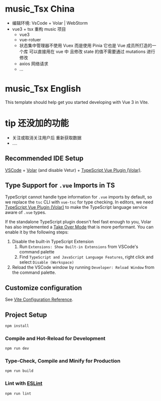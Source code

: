 # music_Tsx China

- 编辑环境: VsCode + Volar | WebStorm
- vue3 + tsx 重构 music 项目
  - vue3
  - vue-rotuer
  - 状态集中管理器不使用 Vuex 而是使用 Pinia 它也是 Vue 成员所打造的一个库 可以直接用在 vue 中 且修改 state 的值不需要通过 mutations 进行修改
  - axios 网络请求
  - ...

# music_Tsx English

This template should help get you started developing with Vue 3 in Vite.

# tip 还没加的功能

- 关注或取消关注用户后 重新获取数据
- ....

## Recommended IDE Setup

[VSCode](https://code.visualstudio.com/) + [Volar](https://marketplace.visualstudio.com/items?itemName=johnsoncodehk.volar) (and disable Vetur) + [TypeScript Vue Plugin (Volar)](https://marketplace.visualstudio.com/items?itemName=johnsoncodehk.vscode-typescript-vue-plugin).

## Type Support for `.vue` Imports in TS

TypeScript cannot handle type information for `.vue` imports by default, so we replace the `tsc` CLI with `vue-tsc` for type checking. In editors, we need [TypeScript Vue Plugin (Volar)](https://marketplace.visualstudio.com/items?itemName=johnsoncodehk.vscode-typescript-vue-plugin) to make the TypeScript language service aware of `.vue` types.

If the standalone TypeScript plugin doesn't feel fast enough to you, Volar has also implemented a [Take Over Mode](https://github.com/johnsoncodehk/volar/discussions/471#discussioncomment-1361669) that is more performant. You can enable it by the following steps:

1. Disable the built-in TypeScript Extension
   1. Run `Extensions: Show Built-in Extensions` from VSCode's command palette
   2. Find `TypeScript and JavaScript Language Features`, right click and select `Disable (Workspace)`
2. Reload the VSCode window by running `Developer: Reload Window` from the command palette.

## Customize configuration

See [Vite Configuration Reference](https://vitejs.dev/config/).

## Project Setup

```sh
npm install
```

### Compile and Hot-Reload for Development

```sh
npm run dev
```

### Type-Check, Compile and Minify for Production

```sh
npm run build
```

### Lint with [ESLint](https://eslint.org/)

```sh
npm run lint
```
